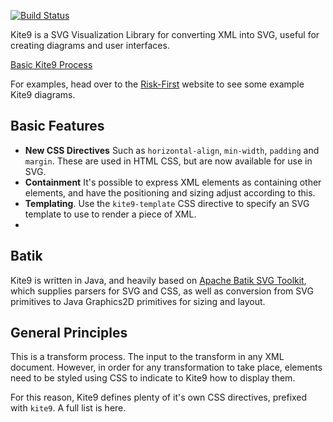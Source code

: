 [![Build Status](https://travis-ci.com/robmoffat/kite9-visualization.png)](https://travis-ci.com/robmoffat/kite9-visualization)


Kite9 is a SVG Visualization Library for converting XML into SVG, useful for creating diagrams and user interfaces.

[Basic Kite9 Process](docs/images/process.png)

For examples, head over to the [Risk-First](riskfirst.org) website to see some example Kite9 diagrams.

## Basic Features

- **New CSS Directives** Such as `horizontal-align`, `min-width`, `padding` and `margin`.  These are used in HTML CSS, but are now available for use in SVG.
- **Containment** It's possible to express XML elements as containing other elements, and have the positioning and sizing adjust according to this.
- **Templating**.  Use the `kite9-template` CSS directive to specify an SVG template to use to render a piece of XML.
- 

## Batik

Kite9 is written in Java, and heavily based on [Apache Batik SVG Toolkit](https://xmlgraphics.apache.org/batik/), which supplies parsers for SVG and CSS, as well as conversion from SVG primitives to Java Graphics2D primitives for sizing and layout.

## General Principles

This is a transform process.  The input to the transform in any XML document.  However, in order for any transformation to take place, elements need to be styled using CSS to indicate to Kite9 how to display them.  

For this reason, Kite9 defines plenty of it's own CSS directives, prefixed with `kite9`.  A full list is here.

